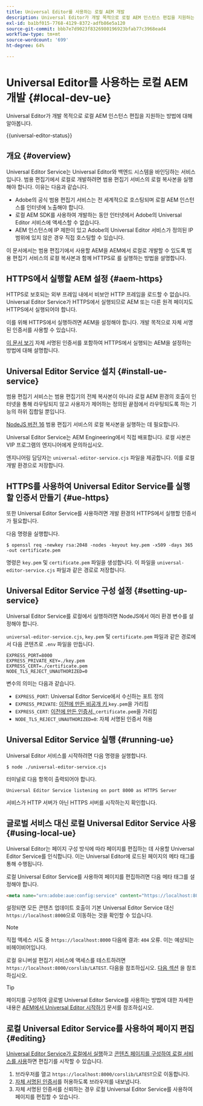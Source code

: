 ```yaml
---
title: Universal Editor를 사용하는 로컬 AEM 개발
description: Universal Editor가 개발 목적으로 로컬 AEM 인스턴스 편집을 지원하는 방법에 대해 알아봅니다.
exl-id: ba1bf015-7768-4129-8372-adfb86e5a120
source-git-commit: bbb7e7d9023f8326980196923bfab77c3968ead4
workflow-type: tm+mt
source-wordcount: '699'
ht-degree: 64%

---
```



# Universal Editor를 사용하는 로컬 AEM 개발 {#local-dev-ue}

Universal Editor가 개발 목적으로 로컬 AEM 인스턴스 편집을 지원하는 방법에 대해 알아봅니다.

{{universal-editor-status}}

## 개요 {#overview}

Universal Editor Service는 Universal Editor와 백엔드 시스템을 바인딩하는 서비스입니다. 범용 편집기에서 로컬로 개발하려면 범용 편집기 서비스의 로컬 복사본을 실행해야 합니다. 이유는 다음과 같습니다.

* Adobe의 공식 범용 편집기 서비스는 전 세계적으로 호스팅되며 로컬 AEM 인스턴스를 인터넷에 노출해야 합니다.
* 로컬 AEM SDK를 사용하여 개발하는 동안 인터넷에서 Adobe의 Universal Editor 서비스에 액세스할 수 없습니다.
* AEM 인스턴스에 IP 제한이 있고 Adobe의 Universal Editor 서비스가 정의된 IP 범위에 있지 않은 경우 직접 호스팅할 수 있습니다.

이 문서에서는 범용 편집기에서 사용할 AEM을 AEM에서 로컬로 개발할 수 있도록 범용 편집기 서비스의 로컬 복사본과 함께 HTTPS로 를 실행하는 방법을 설명합니다.

## HTTPS에서 실행할 AEM 설정 {#aem-https}

HTTPS로 보호되는 외부 프레임 내에서 비보안 HTTP 프레임을 로드할 수 없습니다. Universal Editor Service가 HTTPS에서 실행되므로 AEM 또는 다른 원격 페이지도 HTTPS에서 실행되어야 합니다.

이를 위해 HTTPS에서 실행하려면 AEM을 설정해야 합니다. 개발 목적으로 자체 서명된 인증서를 사용할 수 있습니다.

[이 문서 보기](https://experienceleague.adobe.com/docs/experience-manager-learn/foundation/security/use-the-ssl-wizard.html) 자체 서명된 인증서를 포함하여 HTTPS에서 실행되는 AEM을 설정하는 방법에 대해 설명합니다.

## Universal Editor Service 설치 {#install-ue-service}

범용 편집기 서비스는 범용 편집기의 전체 복사본이 아니라 로컬 AEM 환경의 호출이 인터넷을 통해 라우팅되지 않고 사용자가 제어하는 정의된 끝점에서 라우팅되도록 하는 기능의 하위 집합일 뿐입니다.

[NodeJS 버전 16](https://nodejs.org/en/download/releases) 범용 편집기 서비스의 로컬 복사본을 실행하는 데 필요합니다.

Universal Editor Service는 AEM Engineering에서 직접 배포합니다. 로컬 사본은 VIP 프로그램의 엔지니어에게 문의하십시오.

엔지니어링 담당자는 `universal-editor-service.cjs` 파일을 제공합니다. 이를 로컬 개발 환경으로 저장합니다.

## HTTPS를 사용하여 Universal Editor Service를 실행할 인증서 만들기 {#ue-https}

또한 Universal Editor Service를 사용하려면 개발 환경의 HTTPS에서 실행할 인증서가 필요합니다.

다음 명령을 실행합니다.

```text
$ openssl req -newkey rsa:2048 -nodes -keyout key.pem -x509 -days 365 -out certificate.pem
```

명령은 `key.pem` 및 `certificate.pem` 파일을 생성합니다. 이 파일을 `universal-editor-service.cjs` 파일과 같은 경로로 저장합니다.

## Universal Editor Service 구성 설정 {#setting-up-service}

Universal Editor Service를 로컬에서 실행하려면 NodeJS에서 여러 환경 변수를 설정해야 합니다.

`universal-editor-service.cjs`, `key.pem` 및 `certificate.pem` 파일과 같은 경로에서 다음 콘텐츠로 `.env` 파일을 만듭니다.

```text
EXPRESS_PORT=8000
EXPRESS_PRIVATE_KEY=./key.pem
EXPRESS_CERT=./certificate.pem
NODE_TLS_REJECT_UNAUTHORIZED=0
```

변수의 의미는 다음과 같습니다.

* `EXPRESS_PORT`: Universal Editor Service에서 수신하는 포트 정의
* `EXPRESS_PRIVATE`: [이전에 만든 비공개 키 ](#ue-https) `key.pem`을 가리킴
* `EXPRESS_CERT`: [이전에 만든 인증서, ](#ue-https) `certificate.pem`을 가리킴
* `NODE_TLS_REJECT_UNAUTHORIZED=0`: 자체 서명된 인증서 허용

## Universal Editor Service 실행 {#running-ue}

Universal Editor 서비스를 시작하려면 다음 명령을 실행합니다.

```text
$ node ./universal-editor-service.cjs
```

터미널로 다음 항목이 출력되어야 합니다.

```text
Universal Editor Service listening on port 8000 as HTTPS Server
```

서비스가 HTTP 서버가 아닌 HTTPS 서버를 시작하는지 확인합니다.

## 글로벌 서비스 대신 로컬 Universal Editor Service 사용 {#using-local-ue}

Universal Editor는 페이지 구성 방식에 따라 페이지를 편집하는 데 사용할 Universal Editor Service를 인식합니다. 이는 Universal Editor에 로드된 페이지의 메타 태그를 통해 수행됩니다.

로컬 Universal Editor Service를 사용하여 페이지를 편집하려면 다음 메타 태그를 설정해야 합니다.

```html
<meta name="urn:adobe:aue:config:service" content="https://localhost:8000">
```

설정되면 모든 콘텐츠 업데이트 호출이 기본 Universal Editor Service 대신 `https://localhost:8000`으로 이동하는 것을 확인할 수 있습니다.

>[!NOTE]
>
>직접 액세스 시도 중 `https://localhost:8000` 다음에 결과: `404` 오류. 이는 예상되는 비헤이비어입니다.
>
>로컬 유니버설 편집기 서비스에 액세스를 테스트하려면 `https://localhost:8000/corslib/LATEST`. 다음을 참조하십시오. [다음 섹션](#editing) 을 참조하십시오.

>[!TIP]
>
>페이지를 구성하여 글로벌 Universal Editor Service를 사용하는 방법에 대한 자세한 내용은 [AEM에서 Universal Editor 시작하기](/help/implementing/universal-editor/getting-started.md#instrument-page) 문서를 참조하십시오.

## 로컬 Universal Editor Service를 사용하여 페이지 편집 {#editing}

[Universal Editor Service가 로컬에서 실행](#running-ue)하고 [콘텐츠 페이지를 구성하여 로컬 서비스를 사용](#using-loca-ue)하면 편집기를 시작할 수 있습니다.

1. 브라우저를 열고 `https://localhost:8000/corslib/LATEST`으로 이동합니다.
1. [자체 서명된 인증서](#ue-https)를 허용하도록 브라우저를 내보냅니다.
1. 자체 서명된 인증서를 신뢰하는 경우 로컬 Universal Editor Service를 사용하여 페이지를 편집할 수 있습니다.
